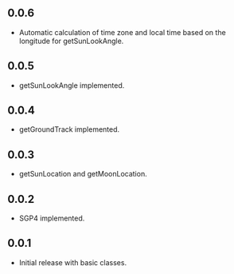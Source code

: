 ## 0.0.6

* Automatic calculation of time zone and local time based on the longitude for getSunLookAngle.

## 0.0.5

* getSunLookAngle implemented.

## 0.0.4

* getGroundTrack implemented.

## 0.0.3

* getSunLocation and getMoonLocation.

## 0.0.2

* SGP4 implemented.

## 0.0.1

* Initial release with basic classes.
